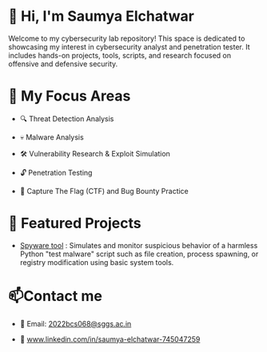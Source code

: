 # 👋 Hi, I'm Saumya Elchatwar
Welcome to my cybersecurity lab repository! This space is dedicated to showcasing my interest in  cybersecurity analyst and  penetration tester. It includes hands-on projects, tools, scripts, and research focused on offensive and defensive security.
# 🧰 My Focus Areas  
- 🔍 Threat Detection Analysis

- 💀 Malware Analysis

- 🛠 Vulnerability Research & Exploit Simulation

- 🔓 Penetration Testing   

- 🎯 Capture The Flag (CTF) and Bug Bounty Practice

# 🚀 Featured Projects
  - [Spyware tool](https://github.com/saumya103/Spyware-tool.git) : Simulates and monitor suspicious behavior of a harmless Python "test malware" script such as file creation, process spawning, or registry modification using basic system tools. 

  

  
# 📫Contact me

- 📧 Email: 2022bcs068@sggs.ac.in
 
- 🔗 www.linkedin.com/in/saumya-elchatwar-745047259

